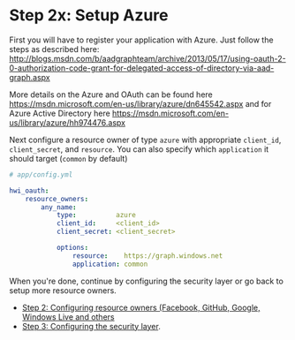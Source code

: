 Step 2x: Setup Azure
====================
First you will have to register your application with Azure.
Just follow the steps as described here: http://blogs.msdn.com/b/aadgraphteam/archive/2013/05/17/using-oauth-2-0-authorization-code-grant-for-delegated-access-of-directory-via-aad-graph.aspx

More details on the Azure and OAuth can be found here https://msdn.microsoft.com/en-us/library/azure/dn645542.aspx and for Azure Active Directory here https://msdn.microsoft.com/en-us/library/azure/hh974476.aspx

Next configure a resource owner of type `azure` with appropriate `client_id`,
`client_secret`, and `resource`. You can also specify which `application` it
should target (`common` by default)

```yaml
# app/config.yml

hwi_oauth:
    resource_owners:
        any_name:
            type:          azure
            client_id:     <client_id>
            client_secret: <client_secret>

            options:
                resource:    https://graph.windows.net
                application: common
```

When you're done, continue by configuring the security layer or go back to
setup more resource owners.

- [Step 2: Configuring resource owners (Facebook, GitHub, Google, Windows Live and others](../2-configuring_resource_owners.md)
- [Step 3: Configuring the security layer](../3-configuring_the_security_layer.md).
